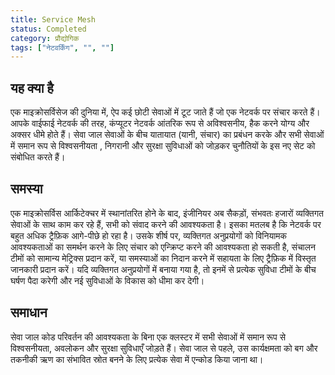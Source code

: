 ```yaml
---
title: Service Mesh
status: Completed
category: प्रौद्योगिक
tags: ["नेटवर्किंग", "", ""]
---
```




## यह क्या है

एक माइक्रोसर्विसेज की दुनिया में, ऐप कई छोटी सेवाओं में टूट जाते हैं जो एक नेटवर्क पर संचार करते हैं। आपके वाईफाई नेटवर्क की तरह, कंप्यूटर नेटवर्क आंतरिक रूप से अविश्वसनीय, हैक करने योग्य और अक्सर धीमे होते हैं। सेवा जाल सेवाओं के बीच यातायात (यानी, संचार) का प्रबंधन करके और सभी सेवाओं में समान रूप से विश्वसनीयता , निगरानी और सुरक्षा सुविधाओं को जोड़कर चुनौतियों के इस नए सेट को संबोधित करते हैं।

## समस्या

एक माइक्रोसर्विस आर्किटेक्चर में स्थानांतरित होने के बाद, इंजीनियर अब सैकड़ों, संभवतः हजारों व्यक्तिगत सेवाओं के साथ काम कर रहे हैं, सभी को संवाद करने की आवश्यकता है। इसका मतलब है कि नेटवर्क पर बहुत अधिक ट्रैफ़िक आगे-पीछे हो रहा है। उसके शीर्ष पर, व्यक्तिगत अनुप्रयोगों को विनियामक आवश्यकताओं का समर्थन करने के लिए संचार को एन्क्रिप्ट करने की आवश्यकता हो सकती है, संचालन टीमों को सामान्य मेट्रिक्स प्रदान करें, या समस्याओं का निदान करने में सहायता के लिए ट्रैफ़िक में विस्तृत जानकारी प्रदान करें। यदि व्यक्तिगत अनुप्रयोगों में बनाया गया है, तो इनमें से प्रत्येक सुविधा टीमों के बीच घर्षण पैदा करेगी और नई सुविधाओं के विकास को धीमा कर देगी।

## समाधान

सेवा जाल कोड परिवर्तन की आवश्यकता के बिना एक क्लस्टर में सभी सेवाओं में समान रूप से विश्वसनीयता, अवलोकन और सुरक्षा सुविधाएँ जोड़ते हैं। सेवा जाल से पहले, उस कार्यक्षमता को बग और तकनीकी ऋण का संभावित स्रोत बनने के लिए प्रत्येक सेवा में एन्कोड किया जाना था।